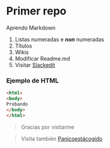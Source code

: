 # Primer repo
Aprendo Markdown
1. Listas numeradas e _**non**_ numeradas
1. Títulos
1. Wikis
1. Modificar Readme.md
1. Visitar [Slackedit](https://stackedit.io/app#)

### Ejemplo de HTML
```html
<html>
<body>
Probando
</body>
</html>
```

> Gracias por visitarme

> Visita también [Panicoestácogido](https://panicoestacogido.wordpress.com/)
